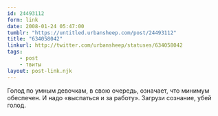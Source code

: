 ```yaml
---
id: 24493112
form: link
date: 2008-01-24 05:47:00
tumblr: "https://untitled.urbansheep.com/post/24493112"
title: "634058042"
linkurl: http://twitter.com/urbansheep/statuses/634058042
tags:
    - post
    - твиты
layout: post-link.njk
---
```

<p>Голод по умным девочкам, в свою очередь, означает, что минимум обеспечен. И надо «выспаться и за работу». Загрузи сознание, убей голод.</p>
